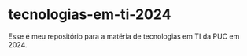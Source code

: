 # tecnologias-em-ti-2024
Esse é meu repositório para a matéria de tecnologias em TI da PUC em 2024.

